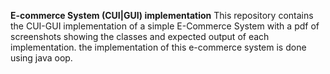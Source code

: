 **E-commerce System (CUI|GUI) implementation**
This repository contains the CUI-GUI implementation of a simple E-Commerce System 
with a pdf of screenshots showing the classes and expected output of each implementation.
the implementation of this e-commerce system is done using java oop.